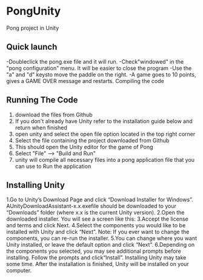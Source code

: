 # PongUnity
Pong project in Unity

## Quick launch
-Doubleclick the pong.exe file and it will run.
  -Check"windowed" in the "pong configuration" menu. It will be easier to close the program
-Use the "a" and "d" keysto move the paddle on the right.
-A game goes to 10 points, gives a GAME OVER message and restarts. Compiling the code

## Running The Code
1. download the files from Github
2. If you don't already have Unity refer to the installation guide below and return when finished
3. open unity and select the open file option located in the top right corner
4. Select the file containing the project downloaded from Github
5. This should open the Unity editor for the game of Pong
6. Select "File" --> "Build and Run"
7. unity will compile all necessary files into a pong application file that you can use to Run the application

## Installing Unity
1.Go to Unity’s Download Page and click “Download Installer for Windows”. AUnityDownloadAssistant-x.x.exefile should be downloaded to your “Downloads” folder (where x.x is the current Unity version).
2.Open the downloaded installer. You will see a screen like this:
3.Accept the license and terms and click Next.
4.Select the components you would like to be installed with Unity and click “Next”. Note: If you ever want to change the components, you can re-run the installer.
5.You can change where you want Unity installed, or leave the default option and click “Next”.
6.Depending on the components you selected, you may see additional prompts before installing. Follow the prompts and click“Install”. Installing Unity may take some time. After the installation is finished, Unity will be installed on your computer.
